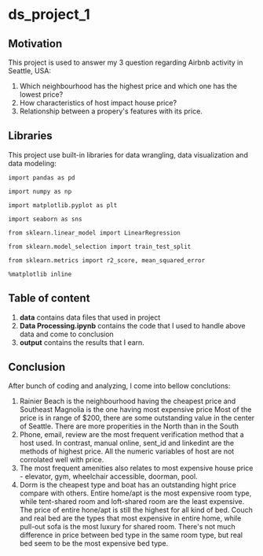 # **ds_project_1**

## **Motivation**

This project is used to answer my 3 question regarding Airbnb activity in Seattle, USA:
1. Which neighbourhood has the highest price and which one has the lowest price?
2. How characteristics of host impact house price?
3. Relationship between a propery's features with its price.

## **Libraries**
This project use built-in libraries for data wrangling, data visualization and data modeling:

`import pandas as pd`

`import numpy as np`

`import matplotlib.pyplot as plt`

`import seaborn as sns`

`from sklearn.linear_model import LinearRegression`
 
`from sklearn.model_selection import train_test_split`

`from sklearn.metrics import r2_score, mean_squared_error`

`%matplotlib inline`

## **Table of content**
1. **data** contains data files that used in project
2. **Data Processing.ipynb** contains the code that I used to handle above data and come to conclusion
3. **output** contains the results that I earn.

## Conclusion
After bunch of coding and analyzing, I come into bellow conclutions:
1. Rainier Beach is the neighbourhood having the cheapest price and Southeast Magnolia is the one having most expensive price
Most of the price is in range of $200, there are some outstanding value in the center of Seattle. There are more properities in the North than in the South
2. Phone, email, review are the most frequent verification method that a host used. In contrast, manual online, sent_id and linkedint are the methods of highest price. All the numeric variables of host are not corrolated well with price.
3. The most frequent amenities also relates to most expensive house price - elevator, gym, wheelchair accessible, doorman, pool.
4. Dorm is the cheapest type and boat has an outstanding hight price compare with others.
Entire home/apt is the most expensive room type, while tent-shared room and loft-shared room are the least expensive.
The price of entire hone/apt is still the highest for all kind of bed. Couch and real bed are the types that most expensive in entire home, while pull-out sofa is the most luxury for shared room. There's not much difference in price between bed type in the same room type, but real bed seem to be the most expensive bed type.
